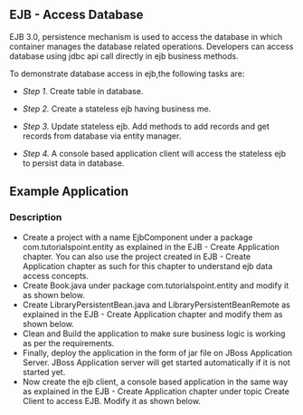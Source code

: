## **EJB - Access Database**

EJB 3.0, persistence mechanism is used to access the database in which container manages the database related operations. Developers can access database using jdbc api call directly in ejb business methods.

To demonstrate database access in ejb,the following tasks are:

- _Step 1_. Create table in database.

- _Step 2._ Create a stateless ejb having business me.

- _Step 3._ Update stateless ejb. Add methods to add records and get records from database via entity manager.

- _Step 4._ A console based application client will access the stateless ejb to persist data in database.





## **Example Application**

### Description

- Create a project with a name EjbComponent under a package com.tutorialspoint.entity as explained in the EJB - Create Application chapter. You can also use the project created in EJB - Create Application chapter as such for this chapter to understand ejb data access concepts.
- Create Book.java under package com.tutorialspoint.entity and modify it as shown below.
- Create LibraryPersistentBean.java and LibraryPersistentBeanRemote as explained in the EJB - Create Application chapter and modify them as shown below.
- Clean and Build the application to make sure business logic is working as per the requirements.
- Finally, deploy the application in the form of jar file on JBoss Application Server. JBoss Application server will get started automatically if it is not started yet.
- Now create the ejb client, a console based application in the same way as explained in the EJB - Create Application chapter under topic Create Client to access EJB. Modify it as shown below.
